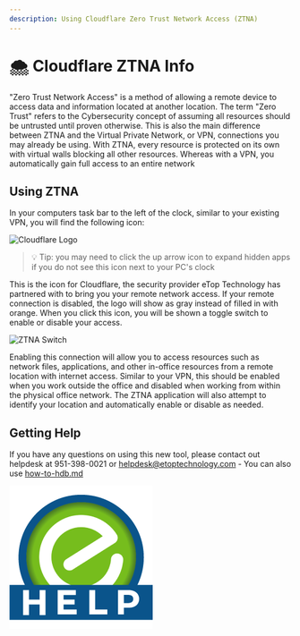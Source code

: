 ```yaml
---
description: Using Cloudflare Zero Trust Network Access (ZTNA)
---
```


# 🌨️ Cloudflare ZTNA Info

"Zero Trust Network Access" is a method of allowing a remote device to access data and information located at another location. The term "Zero Trust" refers to the Cybersecurity concept of assuming all resources should be untrusted until proven otherwise. This is also the main difference between ZTNA and the Virtual Private Network, or VPN, connections you may already be using. With ZTNA, every resource is protected on its own with virtual walls blocking all other resources. Whereas with a VPN, you automatically gain full access to an entire network

## Using ZTNA

In your computers task bar to the left of the clock, similar to your existing VPN, you will find the following icon:

<div align="left">

<img src="https://cdn.changelog.com/uploads/icons/news_sources/nG/icon_small.png" alt="Cloudflare Logo">

</div>

> :bulb: Tip: you may need to click the up arrow icon to expand hidden apps if you do not see this icon next to your PC's clock

This is the icon for Cloudflare, the security provider eTop Technology has partnered with to bring you your remote network access. If your remote connection is disabled, the logo will show as gray instead of filled in with orange. When you click this icon, you will be shown a toggle switch to enable or disable your access.

<div align="left">

<img src="https://etopassetstore.blob.core.windows.net/publicassets/DocPics/tzclFBAKs2.png" alt="ZTNA Switch">

</div>

Enabling this connection will allow you to access resources such as network files, applications, and other in-office resources from a remote location with internet access. Similar to your VPN, this should be enabled when you work outside the office and disabled when working from within the physical office network. The ZTNA application will also attempt to identify your location and automatically enable or disable as needed.

## Getting Help

If you have any questions on using this new tool, please contact out helpdesk at 951-398-0021 or [helpdesk@etoptechnology.com](mailto:helpdesk@etoptechnology.com) - You can also use [how-to-hdb.md](../../../welcome-to-working-with-etop/helpdesk-buttons/how-to-hdb.md "mention")

<div align="left">

<img src="../../../../.gitbook/assets/image (53).png" alt="HelpdeskButton">

</div>
